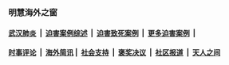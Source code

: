 
### 明慧海外之窗

####  [武汉肺炎](indexes/365.md?t=07172100) &nbsp;|&nbsp;  [迫害案例综述](indexes/328.md?t=07172100) &nbsp;|&nbsp; [迫害致死案例](indexes/277.md?t=07172100)  &nbsp;|&nbsp; [更多迫害案例](indexes/81.md?t=07172100)  &nbsp;|&nbsp; 
####  [时事评论](indexes/19.md?t=07172100) &nbsp;|&nbsp; [海外简讯](indexes/245.md?t=07172100)&nbsp;|&nbsp;  [社会支持](indexes/140.md?t=07172100) &nbsp;|&nbsp; [褒奖决议](indexes/282.md?t=07172100) &nbsp;|&nbsp; [社区报道](indexes/91.md?t=07172100)  &nbsp;|&nbsp; [天人之间](indexes/78.md?t=07172100) 

